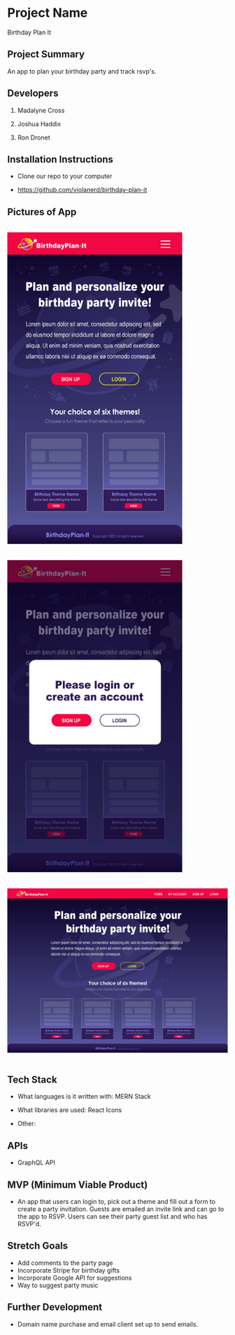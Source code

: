 # Project Name
Birthday Plan It


## Project Summary

An app to plan your birthday party and track rsvp's.

## Developers

1. Madalyne Cross

2. Joshua Haddix

3. Ron Dronet

## Installation Instructions

- Clone our repo to your computer

- https://github.com/violanerd/birthday-plan-it


## Pictures of App

<br>
<div align="left">
    <img src="./client/public/images/landing-page.jpg" width="400px" /> 
</div>
<br>
<br>
<div align="left">
    <img src="./client/public/images/landing-page-modal-popup.jpg" width="400px" /> 
</div>
<br>
<br>
<div align="left">
    <img src="./client/public/images/layout-01-large-screen.jpg" width="800px" /> 
</div>
<br>

## Tech Stack

- What languages is it written with: MERN Stack

- What libraries are used: React Icons

- Other: 


## APIs

- GraphQL API

## MVP (Minimum Viable Product)

- An app that users can login to, pick out a theme and fill out a form to create a party invitation. Guests are emailed an invite link and can go to the app to RSVP. Users can see their party guest list and who has RSVP'd.

## Stretch Goals
- Add comments to the party page
- Incorporate Stripe for birthday gifts
- Incorporate Google API for suggestions
- Way to suggest party music

## Further Development

- Domain name purchase and email client set up to send emails. 



